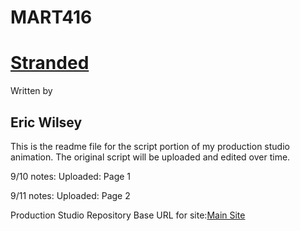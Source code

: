 # MART416

<h1><u><b>Stranded</b></u></h1>
Written by
<h2>Eric Wilsey</h2>

This is the readme file for the script portion of my production studio animation.
The original script will be uploaded and edited over time.

9/10 notes:
Uploaded:
Page 1

9/11 notes:
Uploaded:
Page 2


Production Studio Repository
Base URL for site:[Main Site](https://ewilsey.github.io/MART416)

